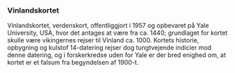 ### Vinlandskortet


Vinlandskortet, verdenskort, offentliggjort i 1957 og opbevaret på Yale University, USA, hvor det antages at være fra ca. 1440; grundlaget for kortet skulle være vikingernes rejser til Vinland ca. 1000. Kortets historie, opbygning og kulstof 14-datering rejser dog tungtvejende indicier mod denne datering, og i forskerkredse uden for Yale er der bred enighed om, at kortet er et falsum fra begyndelsen af 1900-t.